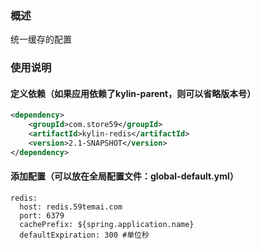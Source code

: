 ### 概述
统一缓存的配置

### 使用说明
#### 定义依赖（如果应用依赖了kylin-parent，则可以省略版本号）
```xml
<dependency>
    <groupId>com.store59</groupId>
    <artifactId>kylin-redis</artifactId>
    <version>2.1-SNAPSHOT</version>
</dependency>
```

#### 添加配置（可以放在全局配置文件：global-default.yml）
```
redis:
  host: redis.59temai.com
  port: 6379
  cachePrefix: ${spring.application.name}
  defaultExpiration: 300 #单位秒
```